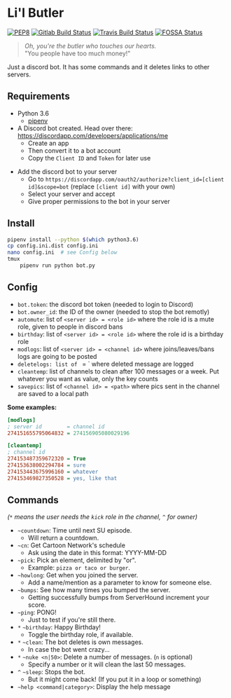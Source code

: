 # Li'l Butler
[![PEP8](https://img.shields.io/badge/code%20style-pep8-green.svg)](https://www.python.org/dev/peps/pep-0008/)
[![Gitlab Build Status](https://gitlab.com/ctoon/sug/lilbutler/badges/master/build.svg)](https://gitlab.com/ctoon/sug/lilbutler/commits/master)
[![Travis Build Status](https://travis-ci.org/sugrocks/lilbutler.svg?branch=master)](https://travis-ci.org/sugrocks/lilbutler)
[![FOSSA Status](https://app.fossa.io/api/projects/git%2Bgitlab.com%2Fctoon%2Fsug%2Flilbutler.svg?type=shield)](https://app.fossa.io/projects/git%2Bgitlab.com%2Fctoon%2Fsug%2Flilbutler?ref=badge_shield)

> _Oh, you're the butler who touches our hearts._  
> "You people have too much money!"

Just a discord bot. It has some commands and it deletes links to other servers.


## Requirements
- Python 3.6
    + [pipenv](https://github.com/kennethreitz/pipenv)
- A Discord bot created. Head over there: https://discordapp.com/developers/applications/me
    + Create an app
    + Then convert it to a bot account
    + Copy the `Client ID` and `Token` for later use
+ Add the discord bot to your server
    + Go to `https://discordapp.com/oauth2/authorize?client_id=[client id]&scope=bot` (replace `[client id]` with your own)
    + Select your server and accept
    + Give proper permissions to the bot in your server


## Install

```bash
pipenv install --python $(which python3.6)
cp config.ini.dist config.ini
nano config.ini  # see Config below
tmux
    pipenv run python bot.py
```


## Config
- `bot.token`: the discord bot token (needed to login to Discord)
- `bot.owner_id`: the ID of the owner (needed to stop the bot remotly)
- `automute`: list of `<server id> = <role id>` where the role id is a mute role, given to people in discord bans
- `birthday`: list of `<server id> = <role id>` where the role id is a birthday role
- `modlogs`: list of `<server id> = <channel id>` where joins/leaves/bans logs are going to be posted
- `deletelogs: list of `<server id> = <channel id>` where deleted message are logged
- `cleantemp`: list of channels to clean after 100 messages or a week. Put whatever you want as value, only the key counts
- `savepics`: list of `<channel id> = <path>` where pics sent in the channel are saved to a local path

**Some examples:**
```ini
[modlogs]
; server id        = channel id
274151655795064832 = 274156905080029196

[cleantemp]
; channel id
274153487359672320 = True
274153638002294784 = sure
274153443675996160 = whatever
274153469827350528 = yes, like that
```


## Commands
_(`*` means the user needs the `kick` role in the channel, `^` for owner)_

- `~countdown`: Time until next SU episode.
    + Will return a countdown.
- `~cn`: Get Cartoon Network's schedule
    + Ask using the date in this format: YYYY-MM-DD
- `~pick`: Pick an element, delimited by "or".
    + Example: `pizza or taco or burger`.
- `~howlong`: Get when you joined the server.
    + Add a name/mention as a parameter to know for someone else.
- `~bumps`: See how many times you bumped the server.
    + Getting successfully bumps from ServerHound increment your score.
- `~ping`: PONG!
    + Just to test if you're still there.
- `*` `~birthday`: Happy Birthday!
    + Toggle the birthday role, if available.
- `*` `~clean`: The bot deletes is own messages.
    + In case the bot went crazy...
- `*` `~nuke <n|50>`: Delete a number of messages. (`n` is optional)
    + Specify a number or it will clean the last 50 messages.
- `^` `~sleep`: Stops the bot.
    + But it might come back! (If you put it in a loop or something)
- `~help <command|category>`: Display the help message
